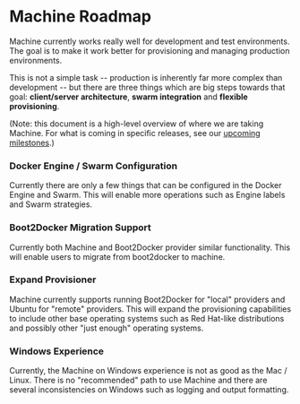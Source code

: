 # Machine Roadmap

Machine currently works really well for development and test environments. The
goal is to make it work better for provisioning and managing production
environments.

This is not a simple task -- production is inherently far more complex than
development -- but there are three things which are big steps towards that goal:
**client/server architecture**, **swarm integration** and **flexible
provisioning**.

(Note: this document is a high-level overview of where we are taking Machine.
For what is coming in specific releases, see our [upcoming
milestones](https://github.com/docker/machine/milestones).)

### Docker Engine / Swarm Configuration
Currently there are only a few things that can be configured in the Docker Engine and Swarm.  This will enable more operations such as Engine labels and Swarm strategies.

### Boot2Docker Migration Support
Currently both Machine and Boot2Docker provider similar functionality.  This will enable users to migrate from boot2docker to machine.

### Expand Provisioner
Machine currently supports running Boot2Docker for "local" providers and Ubuntu for "remote" providers.  This will expand the provisioning capabilities to include other base operating systems such as Red Hat-like distributions and possibly other "just enough" operating systems.

### Windows Experience
Currently, the Machine on Windows experience is not as good as the Mac / Linux.  There is no "recommended" path to use Machine and there are several inconsistencies on Windows such as logging and output formatting.
